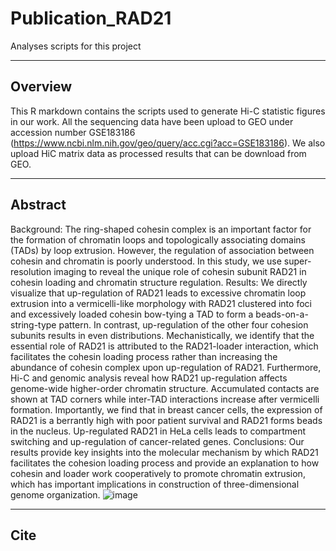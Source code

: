 # Publication_RAD21
Analyses scripts for this project

---

## Overview
This R markdown contains the scripts used to generate Hi-C statistic figures in our work. All the sequencing data have been upload to GEO under accession number GSE183186 (https://www.ncbi.nlm.nih.gov/geo/query/acc.cgi?acc=GSE183186). We also upload HiC matrix data as processed results that can be download from GEO. 

---

## Abstract
Background: The ring-shaped cohesin complex is an important factor for the formation of chromatin loops and topologically associating domains (TADs) by loop extrusion. However, the regulation of association between cohesin and chromatin is poorly understood. In this study, we use super-resolution imaging to reveal the unique role of cohesin subunit RAD21 in cohesin loading and chromatin structure regulation.
Results: We directly visualize that up-regulation of RAD21 leads to excessive chromatin loop extrusion into a vermicelli-like morphology with RAD21 clustered into foci and excessively loaded cohesin bow-tying a TAD to form a beads-on-a-string-type pattern. In contrast, up-regulation of the other four cohesion subunits results in even distributions. Mechanistically, we identify that the essential role of RAD21 is attributed to the RAD21-loader interaction, which facilitates the cohesin loading process rather than increasing the abundance of cohesin complex upon up-regulation of RAD21. Furthermore, Hi-C and genomic analysis reveal how RAD21 up-regulation affects genome-wide higher-order chromatin structure. Accumulated contacts are shown at TAD corners while inter-TAD interactions increase after vermicelli formation. Importantly, we find that in breast cancer cells, the expression of RAD21 is a berrantly high with poor patient survival and RAD21 forms beads in the nucleus. Up-regulated RAD21 in HeLa cells leads to compartment switching and up-regulation of cancer-related genes. 
Conclusions: Our results provide key insights into the molecular mechanism by which RAD21 facilitates the cohesion loading process and provide an explanation to how cohesin and loader work cooperatively to promote chromatin extrusion, which has important implications in construction of three-dimensional genome organization.
![image](https://github.com/Wenxue-PKU/Publication_RAD21/assets/53139100/d25add05-ec23-40f8-b85b-7c063a814209)

---
## Cite


